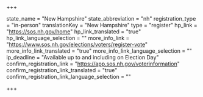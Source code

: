+++

state_name = "New Hampshire"
state_abbreviation = "nh"
registration_type = "in-person"
translationKey = "New Hampshire"
type = "register"
hp_link = "https://sos.nh.gov/home"
hp_link_translated = "true"
hp_link_language_selection = ""
more_info_link = "https://www.sos.nh.gov/elections/voters/register-vote"
more_info_link_translated = "true"
more_info_link_language_selection = ""
ip_deadline = "Available up to and including on Election Day"
confirm_registration_link = "https://app.sos.nh.gov/voterinformation"
confirm_registration_link_translated = "true"
confirm_registration_link_language_selection = ""

+++